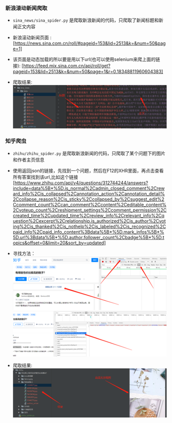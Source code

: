 ### 新浪滚动新闻爬取
* `sina_news/sina_spider.py` 是爬取新浪新闻的代码，只爬取了新闻标题和新闻正文内容

* 新浪滚动新闻页面 : 
[https://news.sina.com.cn/roll/#pageid=153&lid=2513&k=&num=50&page=1]

* 该页面是动态加载的所以要是用以下url(也可以使用selenium来爬上面的链接):
[https://feed.mix.sina.com.cn/api/roll/get?pageid=153&lid=2513&k=&num=50&page=1&r=0.18348811960604383]

* 爬取结果:
![sina iamge](result_images/sina_news.png)


### 知乎爬虫
* `zhihu/zhihu_spider.py` 是爬取新浪新闻的代码，只爬取了某个问题下的图片和作者主页信息

* 使用返回json的链接，先找到一个问题，然后在F12的XHR里面，再点击查看所有答案找到该url,比如这个链接
[https://www.zhihu.com/api/v4/questions/312744244/answers?include=data%5B*%5D.is_normal%2Cadmin_closed_comment%2Creward_info%2Cis_collapsed%2Cannotation_action%2Cannotation_detail%2Ccollapse_reason%2Cis_sticky%2Ccollapsed_by%2Csuggest_edit%2Ccomment_count%2Ccan_comment%2Ccontent%2Ceditable_content%2Cvoteup_count%2Creshipment_settings%2Ccomment_permission%2Ccreated_time%2Cupdated_time%2Creview_info%2Crelevant_info%2Cquestion%2Cexcerpt%2Crelationship.is_authorized%2Cis_author%2Cvoting%2Cis_thanked%2Cis_nothelp%2Cis_labeled%2Cis_recognized%2Cpaid_info%2Cpaid_info_content%3Bdata%5B*%5D.mark_infos%5B*%5D.url%3Bdata%5B*%5D.author.follower_count%2Cbadge%5B*%5D.topics&offset=0&limit=20&sort_by=updated]

* 寻找方法：
![find iamge1](result_images/1.png)
![find iamge2](result_images/2.png)

* 爬取结果:
![zhihu iamge2](result_images/zhihu.png)